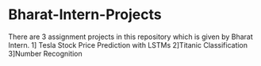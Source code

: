 # Bharat-Intern-Projects
There are 3 assignment projects in this repository which is given by Bharat Intern. 1] Tesla Stock Price Prediction with LSTMs    2]Titanic Classification   3]Number Recognition
